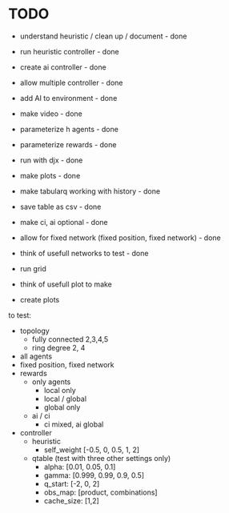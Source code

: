 # TODO

* understand heuristic / clean up / document - done
* run heuristic controller - done
* create ai controller - done
* allow multiple controller - done
* add AI to environment - done
* make video - done
* parameterize h agents - done
* parameterize rewards - done
* run with djx - done
* make plots - done

* make tabularq working with history - done
* save table as csv - done
* make ci, ai optional - done
* allow for fixed network (fixed position, fixed network) - done
* think of usefull networks to test - done
* run grid
* think of usefull plot to make
* create plots


to test:
* topology
    * fully connected 2,3,4,5
    * ring degree 2, 4
* all agents
* fixed position, fixed network
* rewards
    * only agents
        * local only
        * local / global
        * global only
    * ai / ci
        * ci mixed, ai global
* controller
    * heuristic
        * self_weight [-0.5, 0, 0.5, 1, 2]
    * qtable (test with three other settings only)
        * alpha: [0.01, 0.05, 0.1]
        * gamma: [0.999, 0.99, 0.9, 0.5]
        * q_start: [-2, 0, 2]
        * obs_map: [product, combinations]
        * cache_size: [1,2]
